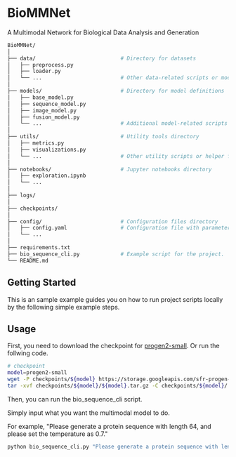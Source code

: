 # BioMMNet
A Multimodal Network for Biological Data Analysis and Generation
```sh
BioMMNet/
│
├── data/                           # Directory for datasets
│   ├── preprocess.py               
│   ├── loader.py                   
│   └── ...                         # Other data-related scripts or modules
│
├── models/                         # Directory for model definitions
│   ├── base_model.py               
│   ├── sequence_model.py           
│   ├── image_model.py              
│   ├── fusion_model.py             
│   └── ...                         # Additional model-related scripts or modules
│
├── utils/                          # Utility tools directory
│   ├── metrics.py                  
│   ├── visualizations.py           
│   └── ...                         # Other utility scripts or helper functions
│
├── notebooks/                      # Jupyter notebooks directory
│   ├── exploration.ipynb           
│   └── ...                         
│
├── logs/                           
│                                   
├── checkpoints/                    
│                                   
├── config/                         # Configuration files directory
│   ├── config.yaml                 # Configuration file with parameters and settings
│   └── ...                         
│
├── requirements.txt                
├── bio_sequence_cli.py             # Example script for the project.
└── README.md                       
```
<!-- GETTING STARTED -->
## Getting Started

This is an sample example guides you on how to run project scripts locally by the following simple example steps.

<!-- USAGE EXAMPLES -->
## Usage
First, you need to download the checkpoint for [progen2-small](https://github.com/salesforce/progen/tree/main/progen2).
Or run the follwing code.
  ```sh 
  # checkpoint
  model=progen2-small
  wget -P checkpoints/${model} https://storage.googleapis.com/sfr-progen-research/checkpoints/${model}.tar.gz
  tar -xvf checkpoints/${model}/${model}.tar.gz -C checkpoints/${model}/
  ```


Then, you can run the bio_sequence_cli script. 

Simply input what you want the multimodal model to do. 

For example, "Please generate a protein sequence with length 64, and please set the temperature as 0.7."
  ```sh 
  python bio_sequence_cli.py "Please generate a protein sequence with length 256, and please set the temperature as 0.7." 
  ```
